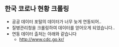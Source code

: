한국 코로나 현황 크롤링
----


- 공공 데이터 포털의 데이터가 너무 늦게 연동되어..
- 질병관리청을 크롤링하여 데이터를 얻어오게 되었습니다..
- 연동 데이터 출처는 아래와 같습니다
  - http://www.cdc.go.kr/